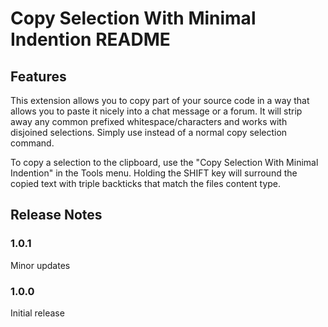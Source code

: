 # Copy Selection With Minimal Indention README

## Features

This extension allows you to copy part of your source code in a way that allows you to paste it nicely into a chat message or a forum. It will strip away any common prefixed whitespace/characters and works with disjoined selections. Simply use instead of a normal copy selection command.

To copy a selection to the clipboard, use the "Copy Selection With Minimal Indention" in the Tools menu. Holding the SHIFT key will surround the copied text with triple backticks that match the files content type.

## Release Notes

### 1.0.1

Minor updates

### 1.0.0

Initial release